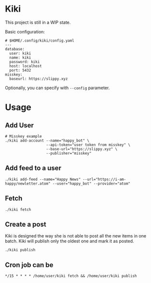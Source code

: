 # Kiki

This project is still in a WIP state.

Basic configuration:

```
# $HOME/.config/kiki/config.yaml
---
database:
  user: kiki
  name: kiki
  password: kiki
  host: localhost
  port: 5432
misskey:
  baseurl: https://slippy.xyz
```


Optionally, you can specify with `--config` parameter.

# Usage

## Add User

```
# Misskey example
./kiki add-account --name="happy_bot" \
                   --api-token="user token from misskey" \
                   --base-url="https://slippy.xyz" \
                   --publisher="misskey"
```


## Add feed to a user

```
./kiki add-feed --name="Happy News" --url="https://i-am-happy/newletter.atom" --user="happy_bot" --provider="atom"
```

## Fetch

```
./kiki fetch
```

## Create a post

Kiki is designed the way she is not able to post all the new items in one batch.
Kiki will publish only the oldest one and mark it as posted.

```
./kiki publish
```

## Cron job can be

```
*/15 * * * * /home/user/kiki fetch && /home/user/kiki publish
```
